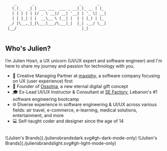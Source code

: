 ```
    _       _                    _       _
   (_)_   _| | ___ ___  ___ _ __(_)_ __ | |_
   | | | | | |/ _ \ __|/ __| '__| | '_ \| __|
   | | |_| | |  __\__ \ (__| |  | | |_) | |_
  _/ |\__,_|_|\___|___/\___|_|  |_| .__/ \__|
 |__/                             |_|
 
```

## Who's Julien?
I’m Julien Hosri, a UX unicorn (UI/UX expert and software engineer) and I'm here to share my journey and passion for technology with you.

- 🚀 Creative Managing Partner at [maxiphy](https://www.maxiphy.com/), a software company focusing on UX (user experience) first
- 📖 Founder of [Ossotna](https://www.ossotna.com/), a new eternal digital gift concept
- 🎓 Ex-Lead UI/UX Instructor & Consultant at [SE Factory](https://sefactory.io/), Lebanon's #1 software engineering bootcamp
- 🌐 Diverse experience in software engineering & UI/UX across various fields: air travel, e-commerce, e-learning, medical solutions, entertainment, and more
- 💻 Self-taught coder and designer since the age of 14
<br>
![Julien's Brands](./juliensbrandsdark.svg#gh-dark-mode-only)
![Julien's Brands](./juliensbrandslight.svg#gh-light-mode-only)
